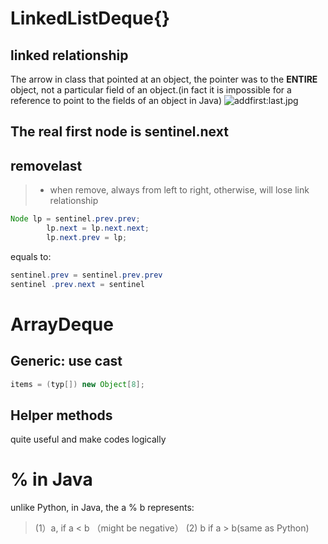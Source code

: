 # LinkedListDeque{}
## linked relationship
The arrow in class that pointed at an object, the pointer was to the **ENTIRE** object, not a particular field of an object.(in fact it is impossible for a reference to point to the fields of an object in Java)
![addfirst:last.jpg](0)
## The real first node is sentinel.next
## removelast
>* when remove, always from left to right, otherwise, will lose link relationship
```java
Node lp = sentinel.prev.prev;
        lp.next = lp.next.next;
        lp.next.prev = lp;

```
equals to:
```java
sentinel.prev = sentinel.prev.prev
sentinel .prev.next = sentinel
```
# ArrayDeque
## Generic: use cast
```java
items = (typ[]) new Object[8];
```
## Helper methods
quite useful and make codes logically

# % in Java
unlike Python, in Java, the a % b represents:
> (1）a, if a < b （might be negative）
> (2) b if a > b(same as Python)
 
